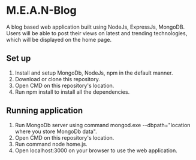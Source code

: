 # M.E.A.N-Blog
A blog based web application built using NodeJs, ExpressJs, MongoDB.
Users will be able to post their views on latest and trending technologies, which will be displayed on the home page.

## Set up
1. Install and setup MongoDb, NodeJs, npm in the default manner.
2. Download or clone this repository.
3. Open CMD on this repository's location.
4. Run npm install to install all the dependencies.

## Running application
1. Run MongoDb server using command mongod.exe --dbpath="location where you store MongoDb data".
2. Open CMD on this repository's location.
3. Run command node home.js.
3. Open localhost:3000 on your browser to use the web application.


